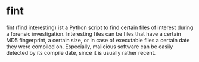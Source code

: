 fint
====

fint (find interesting) ist a Python script to find certain files of interest during a forensic investigation. Interesting files can be files that have a certain MD5 fingerprint, a certain size, or in case of executable files a certain date they were compiled on. Especially, malicious software can be easily detected by its compile date, since it is usually rather recent.
